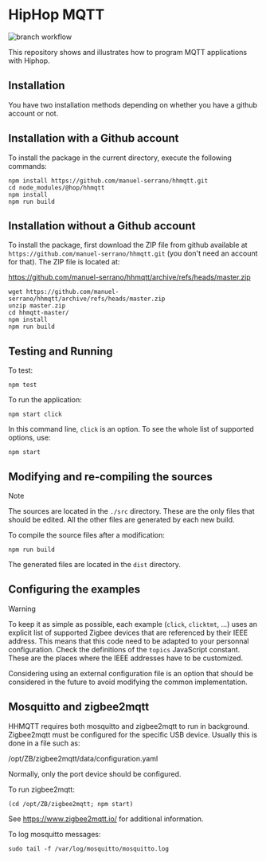 HipHop MQTT
===========

![branch workflow](https://github.com/manuel-serrano/hhmqtt/actions/workflows/hhmqtt.yml/badge.svg)

This repository shows and illustrates how to program MQTT applications 
with Hiphop.


Installation
------------

You have two installation methods depending on whether you have a github
account or not.

Installation with a Github account
----------------------------------

To install the package in the current directory, execute the
following commands:

```
npm install https://github.com/manuel-serrano/hhmqtt.git
cd node_modules/@hop/hhmqtt
npm install
npm run build
```

Installation without a Github account
-------------------------------------

To install the package, first download the ZIP file from github
available at `https://github.com/manuel-serrano/hhmqtt.git`
(you don't need an account for that). The ZIP file is located 
at:

https://github.com/manuel-serrano/hhmqtt/archive/refs/heads/master.zip

```
wget https://github.com/manuel-serrano/hhmqtt/archive/refs/heads/master.zip
unzip master.zip
cd hhmqtt-master/
npm install
npm run build
```

Testing and Running
-------------------

To test:

```
npm test
```

To run the application:

```
npm start click
```

In this command line, `click` is an option. To see the whole list of
supported options, use:

```
npm start
```


Modifying and re-compiling the sources
--------------------------------------

> [!NOTE] 
> The sources are located in the `./src` directory. These are the only
> files that should be edited. All the other files are generated by
> each new build.

To compile the source files after a modification:

```
npm run build
```

The generated files are located in the `dist` directory.


Configuring the examples
------------------------

> [!WARNING]
> To keep it as simple as possible, each example 
> (`click`, `clicktmt`, ...) uses an explicit list of supported Zigbee 
> devices that are referenced by their IEEE address. This means that 
> this code need to be adapted to your personnal configuration. Check 
> the definitions of the `topics` JavaScript constant. These are the 
> places where the IEEE addresses have to be customized. 

Considering using an external configuration file is an option that
should be considered in the future to avoid modifying the common
implementation.

Mosquitto and zigbee2mqtt
-------------------------

HHMQTT requires both mosquitto and zigbee2mqtt to run in background.
Zigbee2mqtt must be configured for the specific USB device. Usually
this is done in a file such as:

   /opt/ZB/zigbee2mqtt/data/configuration.yaml

Normally, only the port device should be configured. 

To run zigbee2mqtt:

```
(cd /opt/ZB/zigbee2mqtt; npm start)
```

See https://www.zigbee2mqtt.io/ for additional information.

To log mosquitto messages:

```
sudo tail -f /var/log/mosquitto/mosquitto.log
```
